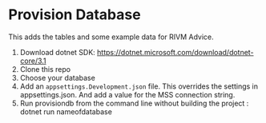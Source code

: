 # Provision Database

This adds the tables and some example data for RIVM Advice.

1. Download dotnet SDK: https://dotnet.microsoft.com/download/dotnet-core/3.1
1. Clone this repo
1. Choose your database
1. Add an `appsettings.Development.json` file. This overrides the settings in appsettings.json. And add a value for the MSS connection string.
1. Run provisiondb from the command line without building the project : dotnet run nameofdatabase

